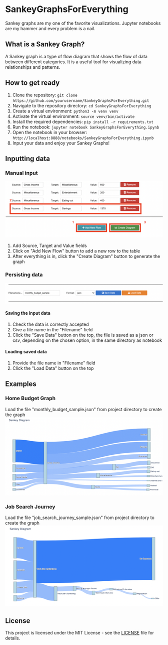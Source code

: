 # SankeyGraphsForEverything
Sankey graphs are my one of the favorite visualizations. Jupyter notebooks are my hammer and every problem is a nail.

## What is a Sankey Graph?
A Sankey graph is a type of flow diagram that shows the flow of data between different categories. It is a useful tool for visualizing data relationships and patterns.

## How to get ready
1. Clone the repository: `git clone https://github.com/yourusername/SankeyGraphsForEverything.git`
2. Navigate to the repository directory: `cd SankeyGraphsForEverything`
3. Create a virtual environment: `python3 -m venv venv`
4. Activate the virtual environment: `source venv/bin/activate`
5. Install the required dependencies: `pip install -r requirements.txt`
6. Run the notebook: `jupyter notebook SankeyGraphsForEverything.ipynb`
7. Open the notebook in your browser: `http://localhost:8888/notebooks/SankeyGraphsForEverything.ipynb`
8. Input your data and enjoy your Sankey Graphs!

## Inputting data
### Manual input
![Input data](/images/InputSankeyChartData.png)
1. Add Source, Target and Value fields
2. Click on "Add New Flow" button to add a new row to the table
3. After everything is in, click the "Create Diagram" button to generate the graph

### Persisting data
![Save and Load data](/images/SaveAndLoadData.png)

#### Saving the input data
1. Check the data is correctly accepted
2. Give a file name in the "Filename" field
3. Click the "Save Data" button on the top, the file is saved as a json or csv, depending on the chosen option, in the same directory as notebook

#### Loading saved data
1. Provide the file name in "Filename" field
2. Click the "Load Data" button on the top

## Examples
### Home Budget Graph
Load the file "monthly_budget_sample.json" from project directory to create the graph
![Monthly budget sample](./images/HomeBudgetChart.png)

### Job Search Journey
Load the file "job_search_journey_sample.json" from project directory to create the graph
![Job Search sample](./images/JobSearchJourney.png)

## License
This project is licensed under the MIT License - see the [LICENSE](https://github.com/yourusername/SankeyGraphsForEverything/blob/main/LICENSE) file for details.


